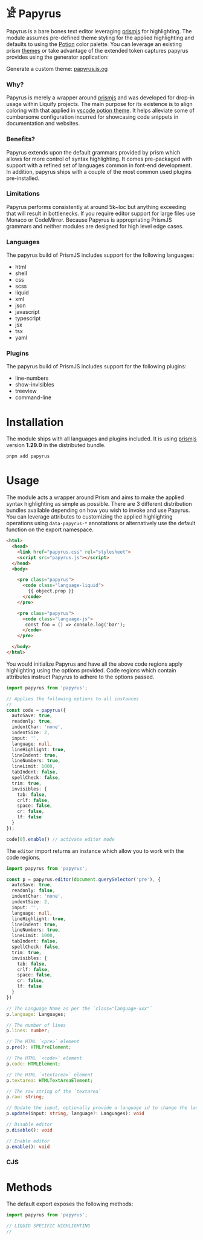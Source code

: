 # 𓁁 Papyrus

Papyrus is a bare bones text editor leveraging [prismjs](https://prismjs.com) for highlighting. The module assumes pre-defined theme styling for the applied highlighting and defaults to using the [Potion](#) color palette. You can leverage an existing prism [themes](#) or take advantage of the extended token captures papyrus provides using the generator application:

Generate a custom theme: [papyrus.js.og](#)

### Why?

Papyrus is merely a wrapper around [prismjs](https://prismjs.com) and was developed for drop-in usage within Liquify projects. The main purpose for its existence is to align coloring with that applied in [vscode potion theme](#). It helps alleviate some of cumbersome configuration incurred for showcasing code snippets in documentation and websites.

### Benefits?

Papyrus extends upon the default grammars provided by prism which allows for more control of syntax highlighting. It comes pre-packaged with support with a refined set of languages common in font-end development. In addition, papyrus ships with a couple of the most common used plugins pre-installed.

### Limitations

Papyrus performs consistently at around 5k~loc but anything exceeding that will result in bottlenecks. If you require editor support for large files use Monaco or CodeMirror. Because Papyrus is appropriating PrismJS grammars and neither modules are designed for high level edge cases.

### Languages

The papyrus build of PrismJS includes support for the following languages:

- html
- shell
- css
- scss
- liquid
- xml
- json
- javascript
- typescript
- jsx
- tsx
- yaml

### Plugins

The papyrus build of PrismJS includes support for the following plugins:

- line-numbers
- show-invisibles
- treeview
- command-line

# Installation

The module ships with all languages and plugins included. It is using [prismjs](https://prismjs.com) version **1.29.0** in the distributed bundle.

```bash
pnpm add papyrus
```

# Usage

The module acts a wrapper around Prism and aims to make the applied syntax highlighting as simple as possible. There are 3 different distribution bundles available depending on how you wish to invoke and use Papyrus. You can leverage attributes to customizing the applied highlighting operations using `data-papyrus-*` annotations or alternatively use the default function on the export namespace.

<!--prettier-ignore-->
```html
<html>
  <head>
    <link href="papyrus.css" rel="stylesheet">
    <script src="papyrus.js"></script>
  </head>
  <body>

    <pre class="papyrus">
      <code class="language-liquid">
        {{ object.prop }}
      </code>
    </pre>

    <pre class="papyrus">
      <code class="language-js">
       const foo = () => console.log('bar');
      </code>
    </pre>

  </body>
</html>
```

You would initialize Papyrus and have all the above code regions apply highlighting using the options provided. Code regions which contain attributes instruct Papyrus to adhere to the options passed.

<!-- prettier-ignore -->
```ts
import papyrus from 'papyrus';

// Applies the following options to all instances
//
const code = papyrus({
  autoSave: true,
  readonly: true,
  indentChar: 'none',
  indentSize: 2,
  input: '',
  language: null,
  lineHighlight: true,
  lineIndent: true,
  lineNumbers: true,
  lineLimit: 1000,
  tabIndent: false,
  spellCheck: false,
  trim: true,
  invisibles: {
    tab: false,
    crlf: false,
    space: false,
    cr: false,
    lf: false
  }
});

code[0].enable() // activate editor mode

```

The `editor` import returns an instance which allow you to work with the code regions.

```ts
import papyrus from 'papyrus';

const p = papyrus.editor(document.querySelector('pre'), {
  autoSave: true,
  readonly: false,
  indentChar: 'none',
  indentSize: 2,
  input: '',
  language: null,
  lineHighlight: true,
  lineIndent: true,
  lineNumbers: true,
  lineLimit: 1000,
  tabIndent: false,
  spellCheck: false,
  trim: true,
  invisibles: {
    tab: false,
    crlf: false,
    space: false,
    cr: false,
    lf: false
  }
})

// The Language Name as per the `class="language-xxx"`
p.language: Languages;

// The number of lines
p.lines: number;

// The HTML `<pre>` element
p.pre(): HTMLPreElement;

// The HTML `<code>` element
p.code: HTMLElement;

// The HTML `<textarea>` element
p.textarea: HTMLTextAreaElement;

// The raw string of the `textarea`
p.raw: string;

// Update the input, optionally provide a language id to change the language mode.
p.update(input: string, language?: Languages): void

// Disable editor
p.disable(): void

// Enable editor
p.enable(): void

```

### CJS

# Methods

The default export exposes the following methods:

```ts
import papyrus from 'papyrus';

// LIQUID SPECIFIC HIGHLIGHTING
//
```
